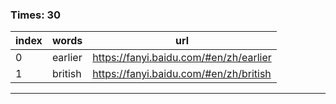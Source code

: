 ### Times: 30
| index | words | url |
| ------------ | ------------ | ------------ |
| 0| earlier | https://fanyi.baidu.com/#en/zh/earlier |
| 1| british | https://fanyi.baidu.com/#en/zh/british |




------------
